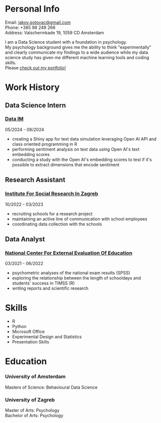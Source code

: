 # Personal Info  
Email: jakov.gotovac@gmail.com  
Phone: +385 98 249 266  
Address: Valschermkade 19, 1059 CD Amsterdam 
  
I am a Data Science student with a foundation in psychology.  
My psychology background gives me the ability to think "experimentally" and clearly communicate my findings to a wide audience while my data science study has given me different machine learning tools and coding skills.  
Please [check out my portfolio!](https://jakovgotovacborcic.github.io/Internship_Portfolio/)  
   
# Work History

## Data Science Intern
### [Data IM](https://www.dataim.nl/)  
05/2024 - 08/2024  
- creating a Shiny app for text data simulation leveraging Open AI API and class oriented programming in R
- performing sentiment analysis on text data using Open AI's text embedding scores
- conducting a study with the Open AI's embedding scores to test if it's possible to extract dimensions that encode sentiment

## Research Assistant
### [Institute For Social Research In Zagreb](https://www.idi.hr/en/home)
10/2022 - 03/2023
- recruiting schools for a research project
- maintaining an active line of communication with school employees
- coordinating data collection with the schools  

## Data Analyst
### [National Center For External Evaluation Of Education](https://www.ncvvo.hr/)  
03/2021 - 06/2022  
- psychometric analyses of the national exam results (SPSS)
- exploring the relationship between the length of schooldays and students' success in TIMSS (R)
- writing reports and scientific research

# Skills
- R
- Python
- Microsoft Office  
- Experimental Design and Statistics
- Presentation Skills
  
# Education   
### University of Amsterdam  
Masters of Science: Behavioural Data Science  
### University of Zagreb
Master of Arts: Psychology  
Bachelor of Arts: Psychology  
